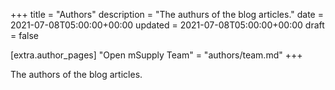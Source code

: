 +++
title = "Authors"
description = "The authurs of the blog articles."
date = 2021-07-08T05:00:00+00:00
updated = 2021-07-08T05:00:00+00:00
draft = false

[extra.author_pages]
"Open mSupply Team" = "authors/team.md"
+++

The authors of the blog articles.
